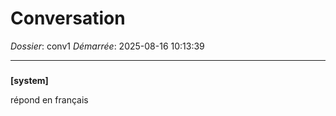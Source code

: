# Conversation
_Dossier_: conv1
_Démarrée_: 2025-08-16 10:13:39

---

###   
**[system]**


répond en français

